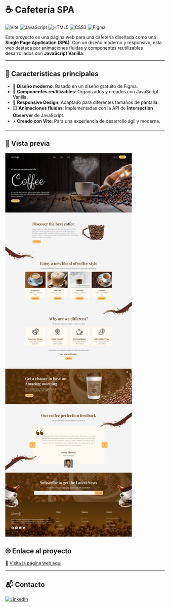 # ☕ Cafetería SPA

![Vite](https://img.shields.io/badge/-Vite-646CFF?style=for-the-badge&logo=vite&logoColor=white)
![JavaScript](https://img.shields.io/badge/-JavaScript-F7DF1E?style=for-the-badge&logo=javascript&logoColor=white)
![HTML5](https://img.shields.io/badge/-HTML5-E34F26?style=for-the-badge&logo=html5&logoColor=white)
![CSS3](https://img.shields.io/badge/-CSS3-1572B6?style=for-the-badge&logo=css3&logoColor=white)
![Figma](https://img.shields.io/badge/-Figma-F24E1E?style=for-the-badge&logo=figma&logoColor=white)

Este proyecto es una página web para una cafetería diseñada como una **Single
Page Application (SPA)**. Con un diseño moderno y responsivo, esta web destaca
por animaciones fluidas y componentes reutilizables desarrollados con
**JavaScript Vanilla**.

---

## 🚀 **Características principales**

- 🌟 **Diseño moderno**: Basado en un diseño gratuito de Figma.
- 🔄 **Componentes reutilizables**: Organizados y creados con JavaScript
  Vanilla.
- 📱 **Responsive Design**: Adaptado para diferentes tamaños de pantalla.
- 🎞️ **Animaciones fluidas**: Implementadas con la API de **Intersection
  Observer** de JavaScript.
- ⚡ **Creado con Vite**: Para una experiencia de desarrollo ágil y moderna.

---

## 📸 **Vista previa**

<img style="width: 400px" src="./screenshot.png">

## 🌐 **Enlace al proyecto**

🔗 [Visita la página web aquí](#)

---

## 📬 Contacto

[![LinkedIn](https://img.shields.io/badge/-LinkedIn-0A66C2?style=for-the-badge&logo=linkedin&logoColor=white)](https://www.linkedin.com/in/mario-valverde-web-developer/)

